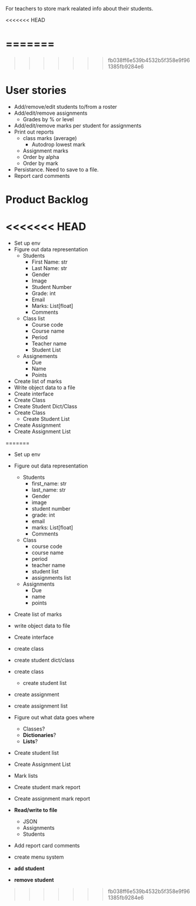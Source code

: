 For teachers to store mark realated info about their students.

<<<<<<< HEAD

=======
=======
>>>>>>> fb038ff6e539b4532b5f358e9f961385fb9284e6
# User stories
- Add/remove/edit students to/from a roster
- Add/edit/remove assignments
    - Grades by % or level
- Add/edit/remove marks per student for assignments
- Print out reports
    - class marks (average)
        - Autodrop lowest mark
    - Assignment marks
    - Order by alpha
    - Order by mark
- Persistance. Need to save to a file.
- Report card comments

# Product Backlog
<<<<<<< HEAD
=======
- Set up env
- Figure out data representation
    - Students
        - First Name: str
        - Last Name: str
        - Gender
        - Image
        - Student Number
        - Grade: int
        - Email
        - Marks: List[float]
        - Comments
    - Class list
        - Course code
        - Course name
        - Period
        - Teacher name
        - Student List
    - Assignements
        - Due
        - Name
        - Points
- Create list of marks
- Write object data to a file
- Create interface
- Create Class
- Create Student Dict/Class
- Create Class
    - Create Student List
- Create Assignment
- Create Assignment List 

=======
- Set up env
- Figure out data representation
    - Students
        - first_name: str
        - last_name: str
        - Gender
        - image
        - student number
        - grade: int
        - email
        - marks: List[float]
        - Comments
    - Class
        - course code
        - course name
        - period
        - teacher name
        - student list
        - assignments list
    - Assignments
        - Due
        - name
        - points
- Create list of marks
- write object data to file
- Create interface
- create class
- create student dict/class
- create class
    - create student list
- create assignment
- create assignment list


- Figure out what data goes where
  - Classes?
  - **Dictionaries**?
  - **Lists**?
- Create student list
- Create Assignment List
- Mark lists
- Create student mark report
- Create assignment mark report
- **Read/write to file**
  - JSON
  - Assignments
  - Students
- Add report card comments
- create menu system

- **add student**
- **remove student**
>>>>>>> fb038ff6e539b4532b5f358e9f961385fb9284e6
